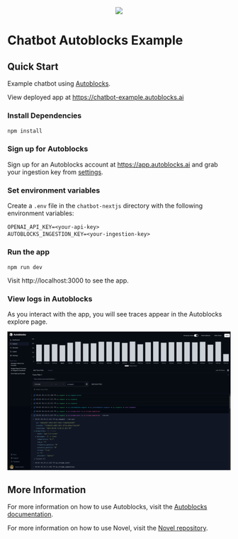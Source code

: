 <p align="center">
  <img src="https://app.autoblocks.ai/images/logo.png" width="300px">
</p>

# Chatbot Autoblocks Example

## Quick Start

Example chatbot using [Autoblocks](https://www.autoblocks.ai).

View deployed app at https://chatbot-example.autoblocks.ai

### Install Dependencies

```
npm install
```

### Sign up for Autoblocks

Sign up for an Autoblocks account at https://app.autoblocks.ai and grab your ingestion key from [settings](https://app.autoblocks.ai/settings/api-keys).

### Set environment variables

Create a `.env` file in the `chatbot-nextjs` directory with the following environment variables:

```
OPENAI_API_KEY=<your-api-key>
AUTOBLOCKS_INGESTION_KEY=<your-ingestion-key>
```

### Run the app

```
npm run dev
```

Visit http://localhost:3000 to see the app.

### View logs in Autoblocks

As you interact with the app, you will see traces appear in the Autoblocks explore page.

![Autoblocks Explore](https://github.com/autoblocksai/novel-autoblocks-example/blob/main/novel-autoblocks-example.png?raw=true)

## More Information

For more information on how to use Autoblocks, visit the [Autoblocks documentation](https://docs.autoblocks.ai/).

For more information on how to use Novel, visit the [Novel repository](https://github.com/steven-tey/novel).
